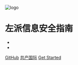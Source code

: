 <!-- _coverpage.md -->

![logo](image1.png)

# 左派信息安全指南 <small></small>

> 

- 
- 

[GitHub](https://github.com/learnleft/learnleft.github.io)
[共产国际](https://communism.freeflarum.com/)
[Get Started](README)
